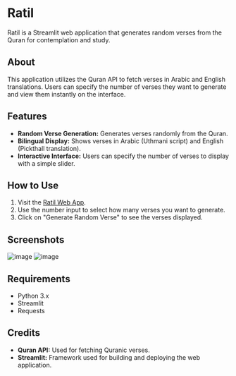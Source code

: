 # Ratil

Ratil is a Streamlit web application that generates random verses from the Quran for contemplation and study.

## About

This application utilizes the Quran API to fetch verses in Arabic and English translations. Users can specify the number of verses they want to generate and view them instantly on the interface.

## Features

- **Random Verse Generation:** Generates verses randomly from the Quran.
- **Bilingual Display:** Shows verses in Arabic (Uthmani script) and English (Pickthall translation).
- **Interactive Interface:** Users can specify the number of verses to display with a simple slider.

## How to Use

1. Visit the [Ratil Web App](https://wa-ratili-alqoran-tartila.streamlit.app/).
2. Use the number input to select how many verses you want to generate.
3. Click on "Generate Random Verse" to see the verses displayed.

## Screenshots

![image](https://github.com/ErroujiOussama/Ratil/assets/107694414/78ffa631-3a98-4c26-917e-31e1d6199394)
![image](https://github.com/ErroujiOussama/Ratil/assets/107694414/7bef0aa7-c65e-454c-b395-895708223cd9)


## Requirements
- Python 3.x
- Streamlit
- Requests
## Credits

- **Quran API:** Used for fetching Quranic verses.
- **Streamlit:** Framework used for building and deploying the web application.
